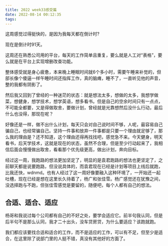 ```yaml
---
title: 2022 week33感受篇
date: 2022-08-14 00:12:35
tags:
---
```


这周感觉过得挺快的，是因为我每天都在倒计时?

现在是倒计时91天。

这周还在熟悉公司用的平台，每天的工作简单且重复，要么就是人工对“表格”，要么就是在平台上实现增删改查功能。

整体感受就是身心疲惫，本来晚上睡眠时间就6个多小时，需要午睡来补觉的，但部长像个傻逼一样午睡时间还指挥工作，真的脑瘫，睡不了，一直听见他的声音，整的我都有阴影了。

然后我又回到了曾经的一种迷茫的状态：就是想法太多，想做的太多，我想学做菜，想健身，想学技术，想学英语，想多看书。但是自己的空余时间只有一点点，不可能全都要，又是得做取舍，要做计划，曾经就是光靠想然后没什么行动，最后什么也没得，那现在呢？

好像还是一样，做不出什么计划，每天只会对自己说时间不够，人呢，最容易自己骗自己，也经常骗自己。坚持一件事和放弃一件事都是只要一个理由就足够了，那么我的理由是？还不知道，这个理由还得再找找吧，感觉急不来。今天健身，明天看书，后天学技术，这就是现在的状态，虽然不合理，但是至少行动起来了，我相信后面会慢慢做出取舍，看看那个优先级更高，做出计划，奔向目标。

经过这一周，我跑路的想法更加坚定了，明显的是袁君跑路的想法也更坚定了，之前聊天都是说要跑路，但没说具体的，而袁君现在已经是计划等项目上线后就跑，比我还快，wdnmd。也有人经过了这一周好像要融入这种环境了，一开始还一起吐槽，现在已经是想在这里长久待着了，杨广和张佳雪。杨广感觉还在犹豫之间，没选择跑与不跑，但张佳雪感觉是要留的，随便吧，每个人都有自己的想法。



## 合适、适合、适应

杨哥和我说过每个公司都有自己的不好之处，要学会适应它。前半句我认同，但是后半句不是那么认同，我才二十出头，没车贷房贷，为什么要适应？该跑就跑。

我们都应该要找合适和适合的工作，而不是适应的工作，可以有不足，但至少是适合，在这里除了说部门里的人挺不错，真没有其他好的方面了。

